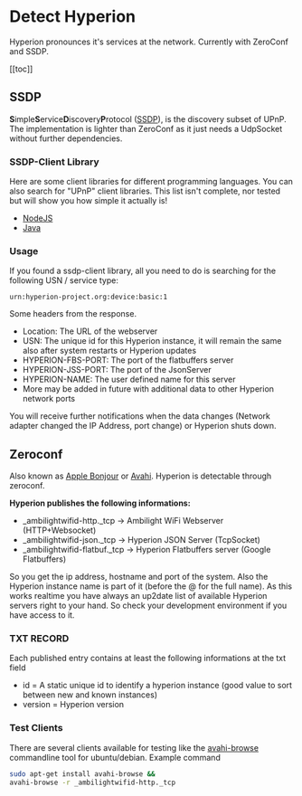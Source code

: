 # Detect Hyperion
Hyperion pronounces it's services at the network. Currently with ZeroConf and SSDP.

[[toc]]

## SSDP
**S**imple**S**ervice**D**iscovery**P**rotocol ([SSDP](https://en.wikipedia.org/wiki/Simple_Service_Discovery_Protocol)), is the discovery subset of UPnP. The implementation is lighter than ZeroConf as it just needs a UdpSocket without further dependencies.


### SSDP-Client Library
Here are some client libraries for different programming languages. You can also search for "UPnP" client libraries. This list isn't complete, nor tested but will show you how simple it actually is!
  * [NodeJS](https://github.com/diversario/node-ssdp#usage---client)
  * [Java](https://github.com/resourcepool/ssdp-client#jarpic-client)

### Usage
If you found a ssdp-client library, all you need to do is searching for the following USN / service type:

`urn:hyperion-project.org:device:basic:1`

Some headers from the response.
  * Location: The URL of the webserver
  * USN: The unique id for this Hyperion instance, it will remain the same also after system restarts or Hyperion updates
  * HYPERION-FBS-PORT: The port of the flatbuffers server
  * HYPERION-JSS-PORT: The port of the JsonServer
  * HYPERION-NAME: The user defined name for this server
  * More may be added in future with additional data to other Hyperion network ports

You will receive further notifications when the data changes (Network adapter changed the IP Address, port change) or Hyperion shuts down.

## Zeroconf
Also known as [Apple Bonjour](https://en.wikipedia.org/wiki/Bonjour_(software)) or [Avahi](https://en.wikipedia.org/wiki/Avahi_(software)). Hyperion is detectable through zeroconf.

**Hyperion publishes the following informations:**
  * _ambilightwifid-http._tcp -> Ambilight WiFi Webserver (HTTP+Websocket)
  * _ambilightwifid-json._tcp -> Hyperion JSON Server (TcpSocket)
  * _ambilightwifid-flatbuf._tcp -> Hyperion Flatbuffers server (Google Flatbuffers)

So you get the ip address, hostname and port of the system. Also the Hyperion instance name is part of it (before the @ for the full name). As this works realtime you have always an up2date list of available Hyperion servers right to your hand. So check your development environment if you have access to it.

### TXT RECORD
Each published entry contains at least the following informations at the txt field
  * id = A static unique id to identify a hyperion instance (good value to sort between new and known instances)
  * version = Hyperion version


### Test Clients
There are several clients available for testing like the [avahi-browse](http://manpages.ubuntu.com/manpages/bionic/man1/avahi-browse.1.html) commandline tool for ubuntu/debian. Example command
``` bash
sudo apt-get install avahi-browse &&
avahi-browse -r _ambilightwifid-http._tcp
```
<ImageWrap src="/images/en/avahi-browse.jpg" alt="Searching for Hyperion Server with Avahi cli" />
